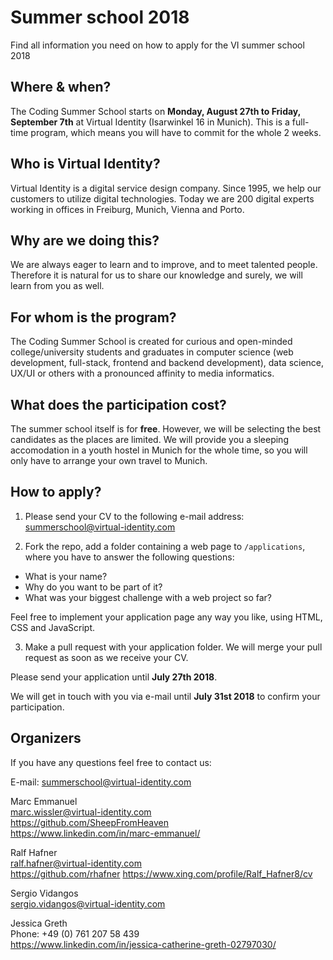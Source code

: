 # Summer school 2018
Find all information you need on how to apply for the VI summer school 2018

## Where & when?
The Coding Summer School starts on __Monday, August 27th to Friday, September 7th__ at Virtual Identity (Isarwinkel 16 in Munich). This is a full-time program, which means you will have to commit for the whole 2 weeks.

## Who is Virtual Identity?
Virtual Identity is a digital service design company. Since 1995, we help our customers to utilize digital technologies. Today we are 200 digital experts working in offices in Freiburg, Munich, Vienna and Porto.

## Why are we doing this?
We are always eager to learn and to improve, and to meet talented people. Therefore it is natural for us to share our knowledge and surely, we will learn from you as well.

## For whom is the program?
The Coding Summer School is created for curious and open-minded college/university students and graduates in computer science (web development, full-stack, frontend and backend development), data science, UX/UI or others with a pronounced affinity to media informatics.

## What does the participation cost?
The summer school itself is for __free__. However, we will be selecting the best candidates as the places are limited. We will provide you a sleeping accomodation in a youth hostel in Munich for the whole time, so you will only have to arrange your own travel to Munich.

## How to apply?
1. Please send your CV to the following e-mail address: summerschool@virtual-identity.com

2. Fork the repo, add a folder containing a web page to `/applications`, where you have to answer the following questions:
- What is your name?
- Why do you want to be part of it?
- What was your biggest challenge with a web project so far?

Feel free to implement your application page any way you like, using HTML, CSS and JavaScript.

3. Make a pull request with your application folder.
We will merge your pull request as soon as we receive your CV.

Please send your application until __July 27th 2018__.

We will get in touch with you via e-mail until __July 31st 2018__ to confirm your participation.

## Organizers
If you have any questions feel free to contact us:

E-mail: summerschool@virtual-identity.com

Marc Emmanuel  
marc.wissler@virtual-identity.com  
https://github.com/SheepFromHeaven  
https://www.linkedin.com/in/marc-emmanuel/  

Ralf Hafner  
ralf.hafner@virtual-identity.com  
https://github.com/rhafner
https://www.xing.com/profile/Ralf_Hafner8/cv  

Sergio Vidangos  
sergio.vidangos@virtual-identity.com  

Jessica Greth  
Phone: +49 (0) 761 207 58 439  
https://www.linkedin.com/in/jessica-catherine-greth-02797030/  
